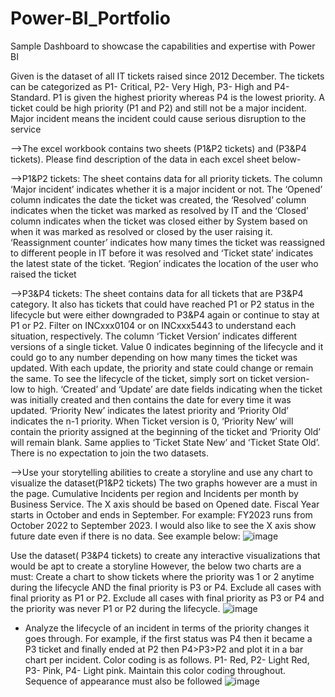 # Power-BI_Portfolio
Sample Dashboard to showcase the capabilities and expertise with Power BI

Given is the dataset of all IT tickets raised since 2012 December. The tickets can be categorized as P1- Critical, P2- Very High, P3- High and P4- Standard. P1 is given the highest priority whereas P4 is the lowest priority. A ticket could be high priority (P1 and P2) and still not be a major incident. Major incident means the incident could cause serious disruption to the service

-->The excel workbook contains two sheets (P1&P2 tickets) and (P3&P4 tickets). Please find description of the data in each excel sheet below-

-->P1&P2 tickets: The sheet contains data for all priority tickets. The column ‘Major incident’ indicates whether it is a major incident or not. The ‘Opened’ column indicates the date the ticket was created, the ‘Resolved’ column indicates when the ticket was marked as resolved by IT and the ‘Closed’ column indicates when the ticket was closed either by System based on when it was marked as resolved or closed by the user raising it. ‘Reassignment counter’ indicates how many times the ticket was reassigned to different people in IT before it was resolved and ‘Ticket state’ indicates the latest state of the ticket. ‘Region’ indicates the location of the user who raised the ticket

-->P3&P4 tickets: The sheet contains data for all tickets that are P3&P4 category. It also has tickets that could have reached P1 or P2 status in the lifecycle but were either downgraded to P3&P4 again or continue to stay at P1 or P2. Filter on INCxxx0104 or on INCxxx5443 to understand each situation, respectively. The column ‘Ticket Version’ indicates different versions of a single ticket. Value 0 indicates beginning of the lifecycle and it could go to any number depending on how many times the ticket was updated. With each update, the priority and state could change or remain the same. To see the lifecycle of the ticket, simply sort on ticket version- low to high. ‘Created’ and ‘Update’ are date fields indicating when the ticket was initially created and then contains the date for every time it was updated. ‘Priority New’ indicates the latest priority and ‘Priority Old’ indicates the n-1 priority. When Ticket version is 0, ‘Priority New’ will contain the priority assigned at the beginning of the ticket and ‘Priority Old’ will remain blank. Same applies to ‘Ticket State New’ and ‘Ticket State Old’. There is no expectation to join the two datasets.

-->Use your storytelling abilities to create a storyline and use any chart to visualize the dataset(P1&P2 tickets)
The two graphs however are a must in the page. Cumulative Incidents per region and Incidents per month by Business Service. The X axis should be based on Opened date. Fiscal Year starts in October and ends in September. For example: FY2023 runs from October 2022 to September 2023. I would also like to see the X axis show future date even if there is no data. See example below:
![image](https://github.com/user-attachments/assets/105c6c6e-d5de-4831-bb17-b6e29ce3ccf1)

  

Use the dataset( P3&P4 tickets) to create any interactive visualizations that would be apt to create a storyline
However, the below two charts are a must:
Create a chart to show tickets where the priority was 1 or 2 anytime during the lifecycle AND the final priority is P3 or P4.
Exclude all cases with final priority as P1 or P2.
Exclude all cases with final priority as P3 or P4 and the priority was never P1 or P2 during the lifecycle.
![image](https://github.com/user-attachments/assets/d0dc4195-4af8-47fc-a5fe-29250070bd9c)


-  Analyze the lifecycle of an incident in terms of the priority changes it goes through. For example, if the first status was P4 then it became a P3 ticket and finally   ended at P2 then P4>P3>P2 and plot it in a bar chart per incident. Color coding is as follows. P1- Red, P2- Light Red, P3- Pink, P4- Light pink. Maintain this color coding throughout. Sequence of appearance must also be followed
![image](https://github.com/user-attachments/assets/bbd5f22f-0739-44d3-bc9e-1aff9d1e938a)



